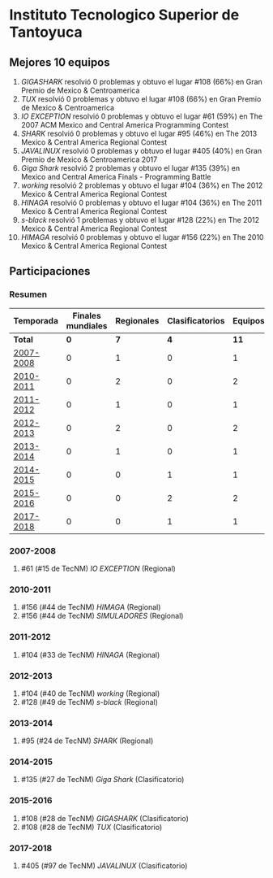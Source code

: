 # Instituto Tecnologico Superior de Tantoyuca

## Mejores 10 equipos

1. _GIGASHARK_ resolvió 0 problemas y obtuvo el lugar #108 (66%) en Gran Premio de Mexico & Centroamerica
1. _TUX_ resolvió 0 problemas y obtuvo el lugar #108 (66%) en Gran Premio de Mexico & Centroamerica
1. _IO EXCEPTION_ resolvió 0 problemas y obtuvo el lugar #61 (59%) en The 2007 ACM Mexico and Central America Programming Contest
1. _SHARK_ resolvió 0 problemas y obtuvo el lugar #95 (46%) en The 2013 Mexico & Central America Regional Contest
1. _JAVALINUX_ resolvió 0 problemas y obtuvo el lugar #405 (40%) en Gran Premio de Mexico & Centroamerica 2017
1. _Giga Shark_ resolvió 2 problemas y obtuvo el lugar #135 (39%) en Mexico and Central America Finals - Programming Battle
1. _working_ resolvió 2 problemas y obtuvo el lugar #104 (36%) en The 2012 Mexico & Central America Regional Contest
1. _HINAGA_ resolvió 0 problemas y obtuvo el lugar #104 (36%) en The 2011 Mexico & Central America Regional Contest
1. _s-black_ resolvió 1 problemas y obtuvo el lugar #128 (22%) en The 2012 Mexico & Central America Regional Contest
1. _HIMAGA_ resolvió 0 problemas y obtuvo el lugar #156 (22%) en The 2010 Mexico & Central America Regional Contest

## Participaciones

### Resumen

| Temporada | Finales mundiales | Regionales | Clasificatorios | Equipos |
| --- | --- | --- | --- | --- |
| **Total** | **0** | **7** | **4** | **11** |
| [2007-2008](#2007-2008) | 0 | 1 | 0 | 1 |
| [2010-2011](#2010-2011) | 0 | 2 | 0 | 2 |
| [2011-2012](#2011-2012) | 0 | 1 | 0 | 1 |
| [2012-2013](#2012-2013) | 0 | 2 | 0 | 2 |
| [2013-2014](#2013-2014) | 0 | 1 | 0 | 1 |
| [2014-2015](#2014-2015) | 0 | 0 | 1 | 1 |
| [2015-2016](#2015-2016) | 0 | 0 | 2 | 2 |
| [2017-2018](#2017-2018) | 0 | 0 | 1 | 1 |

### 2007-2008

1. #61 (#15 de TecNM) _IO EXCEPTION_ (Regional)

### 2010-2011

1. #156 (#44 de TecNM) _HIMAGA_ (Regional)
1. #156 (#44 de TecNM) _SIMULADORES_ (Regional)

### 2011-2012

1. #104 (#33 de TecNM) _HINAGA_ (Regional)

### 2012-2013

1. #104 (#40 de TecNM) _working_ (Regional)
1. #128 (#49 de TecNM) _s-black_ (Regional)

### 2013-2014

1. #95 (#24 de TecNM) _SHARK_ (Regional)

### 2014-2015

1. #135 (#27 de TecNM) _Giga Shark_ (Clasificatorio)

### 2015-2016

1. #108 (#28 de TecNM) _GIGASHARK_ (Clasificatorio)
1. #108 (#28 de TecNM) _TUX_ (Clasificatorio)

### 2017-2018

1. #405 (#97 de TecNM) _JAVALINUX_ (Clasificatorio)



